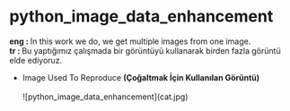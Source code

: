 # python_image_data_enhancement

<p> <strong> eng : </strong> In this work we do, we get multiple images from one image. </br>
<strong> tr : </strong> Bu yaptığımız çalışmada bir görüntüyü kullanarak birden fazla görüntü elde ediyoruz. </p>
<ul>
  <li> Image Used To Reproduce <strong> (Çoğaltmak İçin Kullanılan Görüntü) </strong> </li> </br>
![python_image_data_enhancement](cat.jpg) </br>

</ul>
